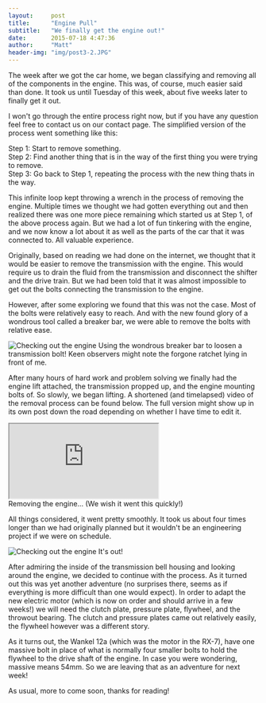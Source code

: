 ```yaml
---
layout:     post
title:      "Engine Pull"
subtitle:   "We finally get the engine out!"
date:       2015-07-18 4:47:36
author:     "Matt"
header-img: "img/post3-2.JPG"
---
```


<p>The week after we got the car home, we began classifying and removing all of the components in the engine. This was, of course, much easier said than done. It took us until Tuesday of this week, about five weeks later to finally get it out.</p>

<p>I won't go through the entire process right now, but if you have any question feel free to contact us on our contact page. The simplified version of the process went something like this:</p>

<p>Step 1: Start to remove something.<br />Step 2: Find another thing that is in the way of the first thing you were trying to remove.<br />Step 3: Go back to Step 1, repeating the process with the new thing thats in the way.</p>

<p>This infinite loop kept throwing a wrench in the process of removing the engine. Multiple times we thought we had gotten everything out and then realized there was one more piece remaining which started us at Step 1, of the above process again. But we had a lot of fun tinkering with the engine, and we now know a lot about it as well as the parts of the car that it was connected to. All valuable experience.</p>

<p>Originally, based on reading we had done on the internet, we thought that it would be easier to remove the transmission with the engine. This would require us to drain the fluid from the transmission and disconnect the shifter and the drive train. But we had been told that it was almost impossible to get out the bolts connecting the transmission to the engine.</p>

<p>However, after some exploring we found that this was not the case. Most of the bolts were relatively easy to reach. And with the new found glory of a wondrous tool called a breaker bar, we were able to remove the bolts with relative ease.</p>

<img src="{{ site.baseurl }}/img/post3-1.JPG" alt="Checking out the engine">
<span class="caption text-muted">Using the wondrous breaker bar to loosen a transmission bolt! Keen observers might note the forgone ratchet lying in front of me.</span>

<p>After many hours of hard work and problem solving we finally had the engine lift attached, the transmission propped up, and the engine mounting bolts of. So slowly, we began lifting. A shortened (and timelapsed) video of the removal process can be found below. The full version might show up in its own post down the road depending on whether I have time to edit it.</p>

<div class="embed-responsive embed-responsive-16by9"> <iframe class="embed-responsive-item" src="https://www.youtube.com/embed/FZ96vlpdzzU"></iframe></div>
<span class="caption text-muted">Removing the engine... (We wish it went this quickly!)</span>

<p>All things considered, it went pretty smoothly. It took us about four times longer than we had originally planned but it wouldn't be an engineering project if we were on schedule.</p>

<img src="{{ site.baseurl }}/img/post3-2.JPG" alt="Checking out the engine">
<span class="caption text-muted">It's out!</span>

<p>After admiring the inside of the transmission bell housing and looking around the engine, we decided to continue with the process. As it turned out this was yet another adventure (no surprises there, seems as if everything is more difficult than one would expect). In order to adapt the new electric motor (which is now on order and should arrive in a few weeks!) we will need the clutch plate, pressure plate, flywheel, and the throwout bearing. The clutch and pressure plates came out relatively easily, the flywheel however was a different story.</p>

<p>As it turns out, the Wankel 12a (which was the motor in the RX-7), have one massive bolt in place of what is normally four smaller bolts to hold the flywheel to the drive shaft of the engine. In case you were wondering, massive means 54mm. So we are leaving that as an adventure for next week!</p>

<p>As usual, more to come soon, thanks for reading!</p>